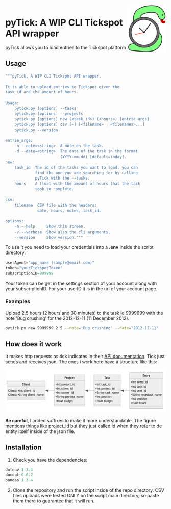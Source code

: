 <img src="pyTickLogo.png" align="right" />

# pyTick: A WIP CLI Tickspot API wrapper

pyTick allows you to load entries to the Tickspot platform

## Usage

~~~ bash
"""pyTick, A WIP CLI Tickspot API wrapper.

It is able to upload entries to Tickspot given the 
task_id and the amount of hours.

Usage:
    pytick.py [options] --tasks
    pytick.py [options] --projects
    pytick.py [options] new (<task_id>) (<hours>) [entrie_args]
    pytick.py [options] csv [-] [<filename> | <filenames>...]
    pytick.py --version

entrie_args:
    -n --note=<string>  A note on the task.
    -d --date=<string>  The date of the task in the format 
                        (YYYY-mm-dd) [default=today].
new: 
    task_id  The id of the tasks you want to load, you can 
             find the one you are searching for by calling 
             pyTick with the --tasks.
    hours    A float with the amount of hours that the task 
             took to complete.

csv:
    filename  CSV file with the headers: 
              date, hours, notes, task_id.

options:
    -h --help     Show this screen.
    -v --verbose  Show also the cli arguments.
    --version     Show version."""
~~~

To use it you need to load your credentials into a **.env** inside the script directory:

~~~ python
userAgent="app_name (sample@email.com)"
token="yourTickspotToken"
subscriptionID=999999
~~~

Your token can be get in the settings section of your account along with your subscriptionID. For your userID it is in the url of your account page.

### Examples

Upload 2.5 hours (2 hours and 30 minutes) to the task id 9999999 with the note 
'Bug crushing' for the 2012-12-11 (11 December 2012).

~~~ bash
pytick.py new 9999999 2.5 --note='Bug crushing' --date="2012-12-11"
~~~

## How does it work

It makes http requests as tick indicates in their [API documentation](https://github.com/tick/tick-api). Tick just sends and receives json. The ones i work here have a structure like this: 

![](jsonStructure.png)

**Be careful**, I added suffixes to make it more understandable. The figure mentions things like project_id but they just called id when they refer to de entity itself inside of the json file.

## Installation

1. Check you have the dependencies:

~~~ python
dotenv 1.3.4
docopt 0.6.2
pandas 1.3.4
~~~

2. Clone the repository and run the script inside of the repo directory.
CSV files uploads were tested ONLY on the script main directory, so paste them there to guarantee that it will run.